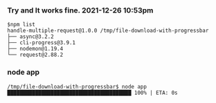 ### Try and It works fine.  2021-12-26 10:53pm  
```shell
$npm list
handle-multiple-request@1.0.0 /tmp/file-download-with-progressbar
├── async@3.2.2
├── cli-progress@3.9.1
├── nodemon@1.19.4
└── request@2.88.2
```
### node app
```
/tmp/file-download-with-progressbar$ node app
████████████████████████████████████████ 100% | ETA: 0s
```
